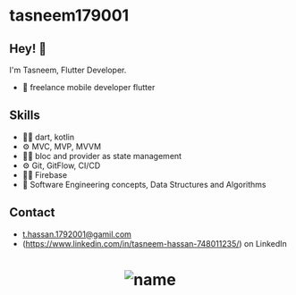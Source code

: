 # tasneem179001
## Hey! 👋
I'm Tasneem, Flutter Developer.

- 🧭 freelance mobile developer flutter 

 

## Skills
-	👨‍💻 dart, kotlin 
-	⚙️ MVC, MVP,  MVVM 
-	👨‍💻 bloc and provider as state management 
-	⚙️ Git, GitFlow, CI/CD
-	👨‍💻 Firebase
-	💽 Software Engineering concepts, Data Structures and Algorithms



## Contact
- [t.hassan.1792001@gamil.com](mailto:link)
- (https://www.linkedin.com/in/tasneem-hassan-748011235/) on LinkedIn



<h1 align="center">
  <img src="https://github-readme-stats.vercel.app/api?username=Tasneem179m&show_icons=true&theme=radical" alt="name" />
</h1>
